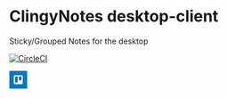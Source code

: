 # ClingyNotes desktop-client
Sticky/Grouped Notes for the desktop

[![CircleCI](https://circleci.com/gh/ClingyNotes/desktop-client/tree/master.svg?style=svg)](https://circleci.com/gh/ClingyNotes/desktop-client/tree/master)

<a href="https://trello.com/b/P5ffwpl9/clingynotes-desktop-client">
    <img src="./__meta/trello.png" alt="Trello" width="32" height="32" />
</a>
